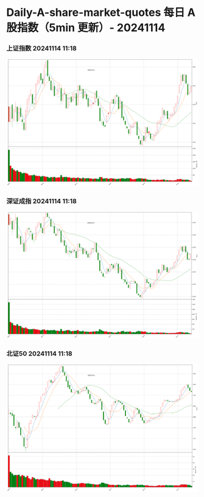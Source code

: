 
# Daily-A-share-market-quotes 每日 A 股指数（5min 更新）- 20241114

### 上证指数 20241114 11:18
![](./fig/2024/11/20241114-sh000001.png)

### 深证成指 20241114 11:18
![](./fig/2024/11/20241114-sz399001.png)

### 北证50 20241114 11:18
![](./fig/2024/11/20241114-bj899050.png)
